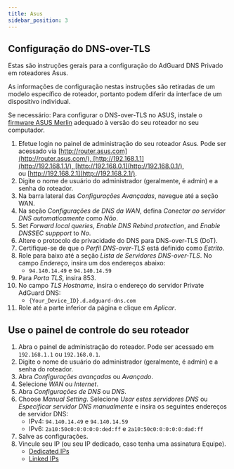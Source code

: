 ```yaml
---
title: Asus
sidebar_position: 3
---
```


## Configuração do DNS-over-TLS

Estas são instruções gerais para a configuração do AdGuard DNS Privado em roteadores Asus.

As informações de configuração nestas instruções são retiradas de um modelo específico de roteador, portanto podem diferir da interface de um dispositivo individual.

Se necessário: Para configurar o DNS-over-TLS no ASUS, instale o [firmware ASUS Merlin](https://www.asuswrt-merlin.net/download) adequado à versão do seu roteador no seu computador.

1. Efetue login no painel de administração do seu roteador Asus. Pode ser acessado via [http://router.asus.com](http://router.asus.com/), [http://192.168.1.1](http://192.168.1.1/), [http://192.168.0.1](http://192.168.0.1/), ou [http://192.168.2.1](http://192.168.2.1/).
2. Digite o nome de usuário do administrador (geralmente, é admin) e a senha do roteador.
3. Na barra lateral das _Configurações Avançadas_, navegue até a seção WAN.
4. Na seção _Configurações de DNS da WAN_, defina _Conectar ao servidor DNS automaticamente_ como _Não_.
5. Set _Forward local queries_, _Enable DNS Rebind protection_, and _Enable DNSSEC suppport_ to _No_.
6. Altere o protocolo de privacidade do DNS para DNS-over-TLS (DoT).
7. Certifique-se de que o _Perfil DNS-over-TLS_ está definido como _Estrito_.
8. Role para baixo até a seção _Lista de Servidores DNS-over-TLS_. No campo _Endereço_, insira um dos endereços abaixo:
    - `94.140.14.49` e `94.140.14.59`
9. Para _Porta TLS_, insira 853.
10. No campo _TLS Hostname_, insira o endereço do servidor Private AdGuard DNS:
     - `{Your_Device_ID}.d.adguard-dns.com`
11. Role até a parte inferior da página e clique em _Aplicar_.

## Use o painel de controle do seu roteador

1. Abra o painel de administração do roteador. Pode ser acessado em `192.168.1.1` ou `192.168.0.1`.
2. Digite o nome de usuário do administrador (geralmente, é admin) e a senha do roteador.
3. Abra _Configurações avançadas_ ou _Avançado_.
4. Selecione _WAN_ ou _Internet_.
5. Abra _Configurações de DNS_ ou _DNS_.
6. Choose _Manual Setting_. Selecione _Usar estes servidores DNS_ ou _Especificar servidor DNS manualmente_ e insira os seguintes endereços de servidor DNS:
    - IPv4: `94.140.14.49` e `94.140.14.59`
    - IPv6: `2a10:50c0:0:0:0:0:ded:ff` e `2a10:50c0:0:0:0:0:dad:ff`
7. Salve as configurações.
8. Vincule seu IP (ou seu IP dedicado, caso tenha uma assinatura Equipe).
    - [Dedicated IPs](/private-dns/connect-devices/other-options/dedicated-ip.md)
    - [Linked IPs](/private-dns/connect-devices/other-options/linked-ip.md)
